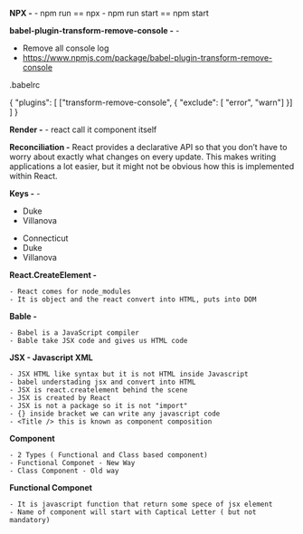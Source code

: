 **NPX -** - npm run == npx - npm run start == npm start

**babel-plugin-transform-remove-console -** -

- Remove all console log
- https://www.npmjs.com/package/babel-plugin-transform-remove-console

.babelrc

{
"plugins": [ ["transform-remove-console", { "exclude": [ "error", "warn"] }] ]
}

**Render -** - react call it component itself

**Reconciliation -** React provides a declarative API so that you don’t have to worry about exactly what changes on every update. This makes writing applications a lot easier, but it might not be obvious how this is implemented within React.

**Keys -** -

<ul>
  <li key="2015">Duke</li>
  <li key="2016">Villanova</li>
</ul>

<ul>
  <li key="2014">Connecticut</li>
  <li key="2015">Duke</li>
  <li key="2016">Villanova</li>
</ul>

**React.CreateElement -**

    - React comes for node_modules
    - It is object and the react convert into HTML, puts into DOM

**Bable -**

    - Babel is a JavaScript compiler
    - Bable take JSX code and gives us HTML code

**JSX - Javascript XML**

    - JSX HTML like syntax but it is not HTML inside Javascript
    - babel understading jsx and convert into HTML
    - JSX is react.createlement behind the scene
    - JSX is created by React
    - JSX is not a package so it is not "import"
    - {} inside bracket we can write any javascript code
    - <Title /> this is known as component composition

**Component**

    - 2 Types ( Functional and Class based component)
    - Functional Componet - New Way
    - Class Component - Old way

**Functional Componet**

    - It is javascript function that return some spece of jsx element
    - Name of component will start with Captical Letter ( but not mandatory)
